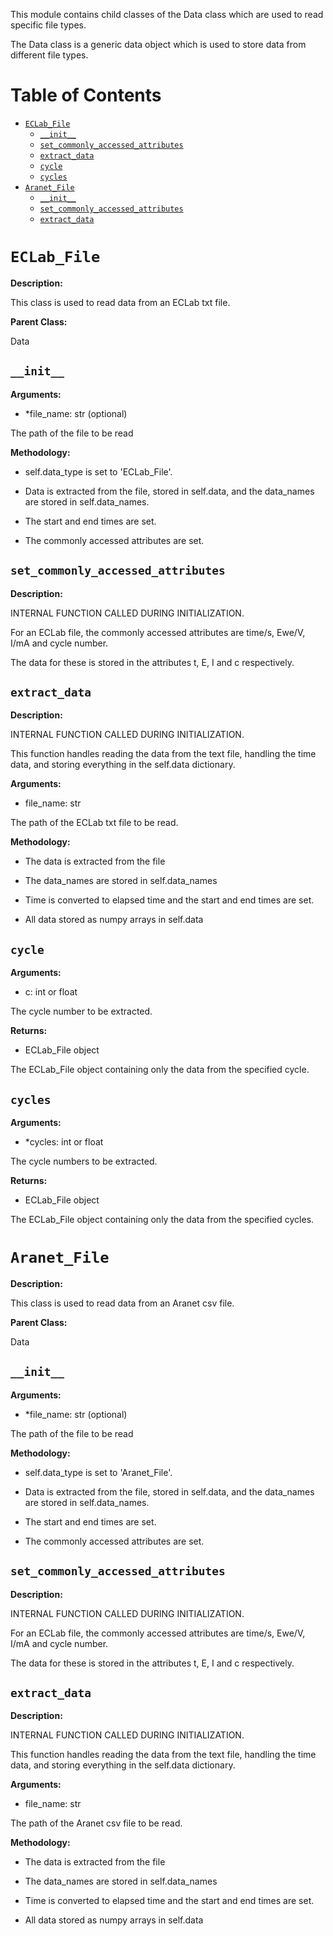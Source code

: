 This module contains child classes of the Data class which are used to read specific file types.

The Data class is a generic data object which is used to store data from different file types.


# Table of Contents

- [`ECLab_File`](#`eclab_file`)
  - [`__init__`](#`__init__`)
  - [`set_commonly_accessed_attributes`](#`set_commonly_accessed_attributes`)
  - [`extract_data`](#`extract_data`)
  - [`cycle`](#`cycle`)
  - [`cycles`](#`cycles`)
- [`Aranet_File`](#`aranet_file`)
  - [`__init__`](#`__init__`)
  - [`set_commonly_accessed_attributes`](#`set_commonly_accessed_attributes`)
  - [`extract_data`](#`extract_data`)

# `ECLab_File`

**Description:**

This class is used to read data from an ECLab txt file.



**Parent Class:**

Data


## `__init__`

**Arguments:**

- *file_name: str (optional)

The path of the file to be read



**Methodology:**

- self.data_type is set to 'ECLab_File'.

- Data is extracted from the file, stored in self.data, and the data_names are stored in self.data_names.

- The start and end times are set.

- The commonly accessed attributes are set.


## `set_commonly_accessed_attributes`

**Description:**

INTERNAL FUNCTION CALLED DURING INITIALIZATION.

For an ECLab file, the commonly accessed attributes are time/s, Ewe/V, I/mA and cycle number.

The data for these is stored in the attributes t, E, I and c respectively.


## `extract_data`

**Description:**

INTERNAL FUNCTION CALLED DURING INITIALIZATION.

This function handles reading the data from the text file, handling the time data, and storing everything in the self.data dictionary.



**Arguments:**

- file_name: str

The path of the ECLab txt file to be read.



**Methodology:**

- The data is extracted from the file

- The data_names are stored in self.data_names

- Time is converted to elapsed time and the start and end times are set.

- All data stored as numpy arrays in self.data


## `cycle`

**Arguments:**

- c: int or float

The cycle number to be extracted.



**Returns:**

- ECLab_File object

The ECLab_File object containing only the data from the specified cycle.


## `cycles`

**Arguments:**

- *cycles: int or float

The cycle numbers to be extracted.



**Returns:**

- ECLab_File object

The ECLab_File object containing only the data from the specified cycles.


# `Aranet_File`

**Description:**

This class is used to read data from an Aranet csv file.



**Parent Class:**

Data


## `__init__`

**Arguments:**

- *file_name: str (optional)

The path of the file to be read



**Methodology:**

- self.data_type is set to 'Aranet_File'.

- Data is extracted from the file, stored in self.data, and the data_names are stored in self.data_names.

- The start and end times are set.

- The commonly accessed attributes are set.


## `set_commonly_accessed_attributes`

**Description:**

INTERNAL FUNCTION CALLED DURING INITIALIZATION.

For an ECLab file, the commonly accessed attributes are time/s, Ewe/V, I/mA and cycle number.

The data for these is stored in the attributes t, E, I and c respectively.


## `extract_data`

**Description:**

INTERNAL FUNCTION CALLED DURING INITIALIZATION.

This function handles reading the data from the text file, handling the time data, and storing everything in the self.data dictionary.



**Arguments:**

- file_name: str

The path of the Aranet csv file to be read.



**Methodology:**

- The data is extracted from the file

- The data_names are stored in self.data_names

- Time is converted to elapsed time and the start and end times are set.

- All data stored as numpy arrays in self.data


